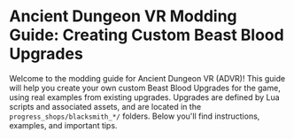 # Ancient Dungeon VR Modding Guide: Creating Custom Beast Blood Upgrades

Welcome to the modding guide for Ancient Dungeon VR (ADVR)! This guide will help you create your own custom Beast Blood Upgrades for the game, using real examples from existing upgrades. Upgrades are defined by Lua scripts and associated assets, and are located in the `progress_shops/blacksmith_*/` folders. Below you'll find instructions, examples, and important tips.

